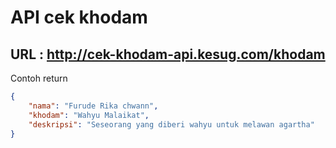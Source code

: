 # API cek khodam
## URL : http://cek-khodam-api.kesug.com/khodam
Contoh return

```json
{
    "nama": "Furude Rika chwann",
    "khodam": "Wahyu Malaikat",
    "deskripsi": "Seseorang yang diberi wahyu untuk melawan agartha"
}

```


